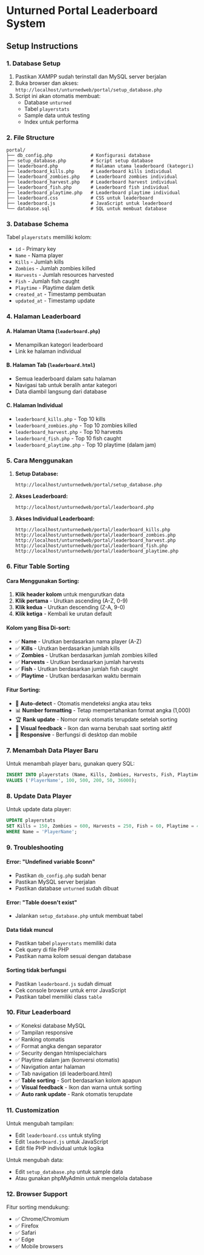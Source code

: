 # Unturned Portal Leaderboard System

## Setup Instructions

### 1. Database Setup
1. Pastikan XAMPP sudah terinstall dan MySQL server berjalan
2. Buka browser dan akses: `http://localhost/unturnedweb/portal/setup_database.php`
3. Script ini akan otomatis membuat:
   - Database `unturned`
   - Tabel `playerstats`
   - Sample data untuk testing
   - Index untuk performa

### 2. File Structure
```
portal/
├── db_config.php              # Konfigurasi database
├── setup_database.php         # Script setup database
├── leaderboard.php            # Halaman utama leaderboard (kategori)
├── leaderboard_kills.php      # Leaderboard kills individual
├── leaderboard_zombies.php    # Leaderboard zombies individual
├── leaderboard_harvest.php    # Leaderboard harvest individual
├── leaderboard_fish.php       # Leaderboard fish individual
├── leaderboard_playtime.php   # Leaderboard playtime individual
├── leaderboard.css            # CSS untuk leaderboard
├── leaderboard.js             # JavaScript untuk leaderboard
└── database.sql               # SQL untuk membuat database
```

### 3. Database Schema
Tabel `playerstats` memiliki kolom:
- `id` - Primary key
- `Name` - Nama player
- `Kills` - Jumlah kills
- `Zombies` - Jumlah zombies killed
- `Harvests` - Jumlah resources harvested
- `Fish` - Jumlah fish caught
- `Playtime` - Playtime dalam detik
- `created_at` - Timestamp pembuatan
- `updated_at` - Timestamp update

### 4. Halaman Leaderboard

#### A. Halaman Utama (`leaderboard.php`)
- Menampilkan kategori leaderboard
- Link ke halaman individual

#### B. Halaman Tab (`leaderboard.html`)
- Semua leaderboard dalam satu halaman
- Navigasi tab untuk beralih antar kategori
- Data diambil langsung dari database

#### C. Halaman Individual
- `leaderboard_kills.php` - Top 10 kills
- `leaderboard_zombies.php` - Top 10 zombies killed
- `leaderboard_harvest.php` - Top 10 harvests
- `leaderboard_fish.php` - Top 10 fish caught
- `leaderboard_playtime.php` - Top 10 playtime (dalam jam)

### 5. Cara Menggunakan

1. **Setup Database:**
   ```
   http://localhost/unturnedweb/portal/setup_database.php
   ```

2. **Akses Leaderboard:**
   ```
   http://localhost/unturnedweb/portal/leaderboard.php
   ```

3. **Akses Individual Leaderboard:**
   ```
   http://localhost/unturnedweb/portal/leaderboard_kills.php
   http://localhost/unturnedweb/portal/leaderboard_zombies.php
   http://localhost/unturnedweb/portal/leaderboard_harvest.php
   http://localhost/unturnedweb/portal/leaderboard_fish.php
   http://localhost/unturnedweb/portal/leaderboard_playtime.php
   ```

### 6. Fitur Table Sorting

#### Cara Menggunakan Sorting:
1. **Klik header kolom** untuk mengurutkan data
2. **Klik pertama** - Urutkan ascending (A-Z, 0-9)
3. **Klik kedua** - Urutkan descending (Z-A, 9-0)
4. **Klik ketiga** - Kembali ke urutan default

#### Kolom yang Bisa Di-sort:
- ✅ **Name** - Urutkan berdasarkan nama player (A-Z)
- ✅ **Kills** - Urutkan berdasarkan jumlah kills
- ✅ **Zombies** - Urutkan berdasarkan jumlah zombies killed
- ✅ **Harvests** - Urutkan berdasarkan jumlah harvests
- ✅ **Fish** - Urutkan berdasarkan jumlah fish caught
- ✅ **Playtime** - Urutkan berdasarkan waktu bermain

#### Fitur Sorting:
- 🔄 **Auto-detect** - Otomatis mendeteksi angka atau teks
- 📊 **Number formatting** - Tetap mempertahankan format angka (1,000)
- 🏆 **Rank update** - Nomor rank otomatis terupdate setelah sorting
- 🎨 **Visual feedback** - Ikon dan warna berubah saat sorting aktif
- 📱 **Responsive** - Berfungsi di desktop dan mobile

### 7. Menambah Data Player Baru

Untuk menambah player baru, gunakan query SQL:
```sql
INSERT INTO playerstats (Name, Kills, Zombies, Harvests, Fish, Playtime) 
VALUES ('PlayerName', 100, 500, 200, 50, 36000);
```

### 8. Update Data Player

Untuk update data player:
```sql
UPDATE playerstats 
SET Kills = 150, Zombies = 600, Harvests = 250, Fish = 60, Playtime = 40000 
WHERE Name = 'PlayerName';
```

### 9. Troubleshooting

#### Error: "Undefined variable $conn"
- Pastikan `db_config.php` sudah benar
- Pastikan MySQL server berjalan
- Pastikan database `unturned` sudah dibuat

#### Error: "Table doesn't exist"
- Jalankan `setup_database.php` untuk membuat tabel

#### Data tidak muncul
- Pastikan tabel `playerstats` memiliki data
- Cek query di file PHP
- Pastikan nama kolom sesuai dengan database

#### Sorting tidak berfungsi
- Pastikan `leaderboard.js` sudah dimuat
- Cek console browser untuk error JavaScript
- Pastikan tabel memiliki class `table`

### 10. Fitur Leaderboard

- ✅ Koneksi database MySQL
- ✅ Tampilan responsive
- ✅ Ranking otomatis
- ✅ Format angka dengan separator
- ✅ Security dengan htmlspecialchars
- ✅ Playtime dalam jam (konversi otomatis)
- ✅ Navigation antar halaman
- ✅ Tab navigation (di leaderboard.html)
- ✅ **Table sorting** - Sort berdasarkan kolom apapun
- ✅ **Visual feedback** - Ikon dan warna untuk sorting
- ✅ **Auto rank update** - Rank otomatis terupdate

### 11. Customization

Untuk mengubah tampilan:
- Edit `leaderboard.css` untuk styling
- Edit `leaderboard.js` untuk JavaScript
- Edit file PHP individual untuk logika

Untuk mengubah data:
- Edit `setup_database.php` untuk sample data
- Atau gunakan phpMyAdmin untuk mengelola database

### 12. Browser Support

Fitur sorting mendukung:
- ✅ Chrome/Chromium
- ✅ Firefox
- ✅ Safari
- ✅ Edge
- ✅ Mobile browsers 